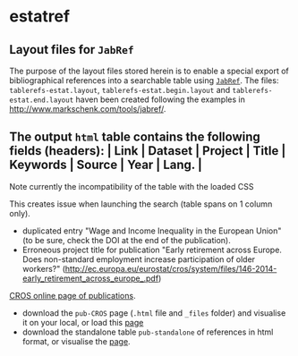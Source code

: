 # estatref

Layout files for `JabRef`
---

The purpose of the layout files stored herein is to enable a special export of bibliographical references into a searchable table using [`JabRef`](http://www.jabref.org). The files: `tablerefs-estat.layout`, `tablerefs-estat.begin.layout` and `tablerefs-estat.end.layout` haven been created following the examples in http://www.markschenk.com/tools/jabref/.

The output `html` table contains the following fields (headers):
| Link | Dataset | Project | Title | Keywords |	Source | Year | Lang. |
-----------------------------------------------------------------------

Note currently the incompatibility of the table with the loaded CSS

  <link type="text/css" rel="stylesheet" href="CROS-publication-2016_files/css_P0C19k7C3TsKm7hg3wFHvSzcEa7tBnpz4vdfXBuz5_A.css" media="all">
  
This creates issue when launching the search (table spans on 1 column only).

-	duplicated entry "Wage and Income Inequality in the European Union" (to be sure, check the DOI at the end of the publication).
-	Erroneous project title for publication "Early retirement across Europe. Does non-standard employment increase participation of older workers?" (http://ec.europa.eu/eurostat/cros/system/files/146-2014-early_retirement_across_europe_.pdf)

[CROS online page of publications](https://ec.europa.eu/eurostat/cros/content/publications-received_en).

* download the `pub-CROS` page (`.html` file and `_files` folder) and visualise it on your local, or load this [page](http://htmlpreview.github.io/?https://github.com/gjacopo/bodylanguage/blob/master/estatref/pub-CROS.html)
* download the standalone table `pub-standalone` of references in html format, or visualise the [page](http://htmlpreview.github.io/?https://github.com/gjacopo/bodylanguage/blob/master/estatref/pub-standalone.html).
